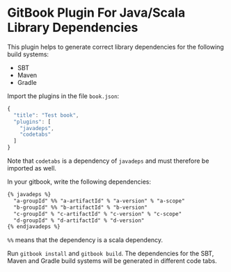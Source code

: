 GitBook Plugin For Java/Scala Library Dependencies
==============

This plugin helps to generate correct library dependencies
for the following build systems:

  * SBT
  * Maven
  * Gradle

Import the plugins in the file `book.json`:

```javascript
{
  "title": "Test book",
  "plugins": [
    "javadeps",
    "codetabs"
  ]
}
```

Note that `codetabs` is a dependency of `javadeps` and must
therefore be imported as well.

In your gitbook, write the following dependencies:

```markdown
{% javadeps %}
  "a-groupId" %% "a-artifactId" % "a-version" % "a-scope"
  "b-groupId" %% "b-artifactId" % "b-version"
  "c-groupId" % "c-artifactId" % "c-version" % "c-scope"
  "d-groupId" % "d-artifactId" % "d-version"
{% endjavadeps %}
```

`%%` means that the dependency is a scala dependency.

Run `gitbook install` and `gitbook build`. The dependencies
for the SBT, Maven and Gradle build systems will be generated
in different code tabs.
